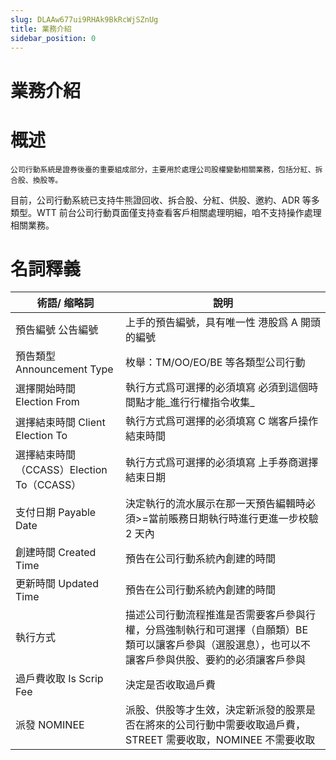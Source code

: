 ```yaml
---
slug: DLAAw677ui9RHAk9BkRcWjSZnUg
title: 業務介紹
sidebar_position: 0
---
```



# 業務介紹


# 概述


    公司行動系統是證券後臺的重要組成部分，主要用於處理公司股權變動相關業務，包括分紅、拆合股、換股等。


目前，公司行動系統已支持牛熊證回收、拆合股、分紅、供股、邀約、ADR 等多類型。WTT 前台公司行動頁面僅支持查看客戶相關處理明細，咱不支持操作處理相關業務。


# 名詞釋義


| **術語/ 缩略詞**                     | **說明**                                                                      |
| ------------------------------- | --------------------------------------------------------------------------- |
| 預告編號 公告編號                       | 上手的預告編號，具有唯一性 港股爲 A 開頭的編號                                                     |
| 預告類型 Announcement Type           | 枚舉：TM/OO/EO/BE 等各類型公司行動                                                     |
| 選擇開始時間 Election From             | 執行方式爲可選擇的必須填寫 必須到這個時間點才能_進行行權指令收集_                                          |
| 選擇結束時間 Client Election To        | 執行方式爲可選擇的必須填寫 C 端客戶操作結束時間                                                    |
| 選擇結束時間（CCASS）Election To（CCASS） | 執行方式爲可選擇的必須填寫 上手券商選擇結束日期                                                    |
| 支付日期 Payable Date                | 決定執行的流水展示在那一天預告編輯時必須>=當前賬務日期執行時進行更進一步校驗 2 天內                                  |
| 創建時間 Created Time                | 預告在公司行動系統內創建的時間                                                             |
| 更新時間 Updated Time                | 預告在公司行動系統內創建的時間                                                             |
| 執行方式                            | 描述公司行動流程推進是否需要客戶參與行權，分爲強制執行和可選擇（自願類）BE 類可以讓客戶參與（選股選息），也可以不讓客戶參與供股、要約的必須讓客戶參與 |
| 過戶費收取 Is Scrip Fee              | 決定是否收取過戶費                                                                   |
| 派發 NOMINEE                       | 派股、供股等才生效，決定新派發的股票是否在將來的公司行動中需要收取過戶費，STREET 需要收取，NOMINEE 不需要收取                |


